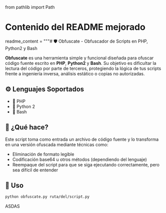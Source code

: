 from pathlib import Path

# Contenido del README mejorado
readme_content = """# 🛡️ Obfuscate - Obfuscador de Scripts en PHP, Python2 y Bash

**Obfuscate** es una herramienta simple y funcional diseñada para ofuscar código fuente escrito en **PHP**, **Python2** y **Bash**. Su objetivo es dificultar la lectura del código por parte de terceros, protegiendo la lógica de tus scripts frente a ingeniería inversa, análisis estático o copias no autorizadas.

## ⚙️ Lenguajes Soportados

- 🐘 PHP
- 🐍 Python 2
- 🐚 Bash

## 🚀 ¿Qué hace?

Este script toma como entrada un archivo de código fuente y lo transforma en una versión ofuscada mediante técnicas como:

- Eliminación de formato legible
- Codificación base64 u otros métodos (dependiendo del lenguaje)
- Reempaque del script para que se siga ejecutando correctamente, pero sea difícil de entender

## 🧩 Uso

```bash
python obfuscate.py ruta/del/script.py
```

ASDAS
